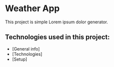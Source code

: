 # Weather App
This project is simple Lorem ipsum dolor generator.

## Technologies used in this project:
* [General info]
* [Technologies]
* [Setup]
